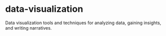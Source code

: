 # data-visualization
Data visualization tools and techniques for analyzing data, gaining insights, and writing narratives.
